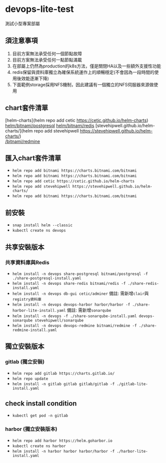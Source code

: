 # devops-lite-test
測試小型專案部屬

## 須注意事項
1. 目前方案無法承受任何一個節點故障
2. 目前方案無法承受任何一點節點滿載
3. 在部屬上仍然為production的k8s方法，僅是關閉HA以及一些額外支援性功能
4. redis保留與資料庫獨立為確保系統運作上的順暢穩定(不會因為一段時間的使用後效能逐漸下降)
5. 下面範例storage採用NFS機制，因此建議有一個獨立的NFS伺服器來源做使用

## chart套件清單
[helm-charts](helm repo add cetic https://cetic.github.io/helm-charts)
[helm/bitnami/postgresql](https://artifacthub.io/packages/helm/bitnami/postgresql)
[helm/bitnami/redis](https://artifacthub.io/packages/helm/bitnami/redis)
[stevehipwell.github.io/helm-charts/](helm repo add stevehipwell https://stevehipwell.github.io/helm-charts/)  
[/bitnami/redmine](https://artifacthub.io/packages/helm/bitnami/redmine)

## 匯入chart套件清單
* `helm repo add bitnami https://charts.bitnami.com/bitnami`
* `helm repo add bitnami https://charts.bitnami.com/bitnami`
* `helm repo add cetic https://cetic.github.io/helm-charts`
* `helm repo add stevehipwell https://stevehipwell.github.io/helm-charts/`
* `helm repo add bitnami https://charts.bitnami.com/bitnami`

## 前安裝
* `snap install helm --classic`
* `kubectl create ns devops`

## 共享安裝版本

### 共享資料庫與Redis
* `helm install -n devops share-postgresql bitnami/postgresql -f ./share-postgresql-install.yaml`
* `helm install -n devops share-redis bitnami/redis -f ./share-redis-install.yaml`
* `helm install -n devops db-gui cetic/adminer`
備註: 需新增`clair`與`registry資料庫`
* `helm install -n devops devops-harbor harbor/harbor -f ./share-harbor-lite-install.yaml`
備註: 需新增`sonarqube`
* `helm install -n devops -f ./share-sonarqube-install.yaml devops-sonarqube stevehipwell/sonarqube`
* `helm install -n devops devops-redmine bitnami/redmine -f ./share-redmine-install.yaml`

## 獨立安裝版本

### gitlab (獨立安裝)
* `helm repo add gitlab https://charts.gitlab.io/`
* `helm repo update`
* `helm install -n gitlab gitlab gitlab/gitlab -f ./gitlab-lite-install.yaml`

## check install condition
* `kubectl get pod -n gitlab`

### harbor (獨立安裝版本)
* `helm repo add harbor https://helm.goharbor.io`
* `kubectl create ns harbor`
* `helm install -n harbor harbor harbor/harbor -f ./harbor-lite-install.yaml`
